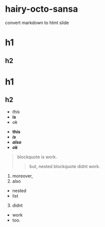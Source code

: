 # hairy-octo-sansa
convert markdown to html slide

h1
===
h2
---
# h1
## h2
- _this_
- __is__
- *ok*

* **this**
* **_is_**
* __*also*__
* ***ok***

> blockquote is work.
> > but,
> > nested blockquote
> didnt work.
1. moreover,
2. also
  - nested
  - list
3. didnt
  * work
  * too.

